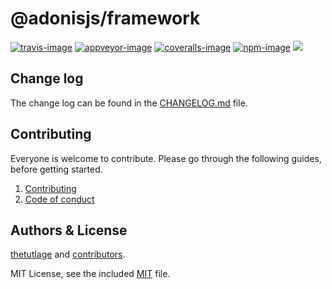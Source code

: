 # @adonisjs/framework

[![travis-image]][travis-url]
[![appveyor-image]][appveyor-url]
[![coveralls-image]][coveralls-url]
[![npm-image]][npm-url]
![](https://img.shields.io/badge/Uses-Typescript-294E80.svg?style=flat-square&colorA=ddd)

## Change log

The change log can be found in the [CHANGELOG.md](CHANGELOG.md) file.

## Contributing

Everyone is welcome to contribute. Please go through the following guides, before getting started.

1. [Contributing](https://adonisjs.com/contributing)
2. [Code of conduct](https://adonisjs.com/code-of-conduct)


## Authors & License
[thetutlage](https://github.com/thetutlage) and [contributors](https://github.com/adonisjs/adonis-framework/graphs/contributors).

MIT License, see the included [MIT](LICENSE.md) file.

[travis-image]: https://img.shields.io/travis/adonisjs/adonis-framework/master.svg?style=flat-square&logo=travis
[travis-url]: https://travis-ci.org/adonisjs/adonis-framework "travis"

[appveyor-image]: https://img.shields.io/appveyor/ci/thetutlage/adonis-framework/master.svg?style=flat-square&logo=appveyor
[appveyor-url]: https://ci.appveyor.com/project/thetutlage/adonis-framework "appveyor"

[coveralls-image]: https://img.shields.io/coveralls/adonisjs/adonis-framework/master.svg?style=flat-square
[coveralls-url]: https://coveralls.io/github/adonisjs/adonis-framework "coveralls"

[npm-image]: https://img.shields.io/npm/v/@adonisjs/framework.svg?style=flat-square&logo=npm
[npm-url]: https://npmjs.org/package/@adonisjs/framework "npm"
